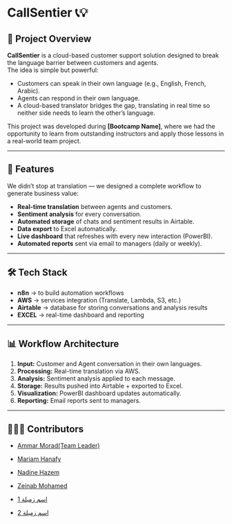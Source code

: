 # CallSentier 📞💡

## 🔎 Project Overview
**CallSentier** is a cloud-based customer support solution designed to break the language barrier between customers and agents.  
The idea is simple but powerful:
- Customers can speak in their own language (e.g., English, French, Arabic).
- Agents can respond in their own language.
- A cloud-based translator bridges the gap, translating in real time so neither side needs to learn the other’s language.

This project was developed during **[Bootcamp Name]**, where we had the opportunity to learn from outstanding instructors and apply those lessons in a real-world team project.

---

## 🚀 Features
We didn’t stop at translation — we designed a complete workflow to generate business value:
- **Real-time translation** between agents and customers.
- **Sentiment analysis** for every conversation.
- **Automated storage** of chats and sentiment results in Airtable.
- **Data export** to Excel automatically.
- **Live dashboard** that refreshes with every new interaction (PowerBI).
- **Automated reports** sent via email to managers (daily or weekly).

---

## 🛠 Tech Stack
- **n8n** → to build automation workflows  
- **AWS** → services integration (Translate, Lambda, S3, etc.)  
- **Airtable** → database for storing conversations and analysis results  
- **EXCEL** → real-time dashboard and reporting  

---

## 📊 Workflow Architecture
1. **Input:** Customer and Agent conversation in their own languages.  
2. **Processing:** Real-time translation via AWS.  
3. **Analysis:** Sentiment analysis applied to each message.  
4. **Storage:** Results pushed into Airtable + exported to Excel.  
5. **Visualization:** PowerBI dashboard updates automatically.  
6. **Reporting:** Email reports sent to managers.  

---
## 🧑‍🤝‍🧑 Contributors
- [Ammar Morad(Team Leader)](https://github.com/ammarmorad24) 
- [Mariam Hanafy](https://github.com/MariamHanafy14) 
- [Nadine Hazem](https://github.com/Nadine305)
- [Zeinab Mohamed](https://github.com/zeinab-mohamed0)

- [اسم زميلة 1](https://github.com/xxxx)  
- [اسم زميلة 2](https://github.com/xxxx)  
